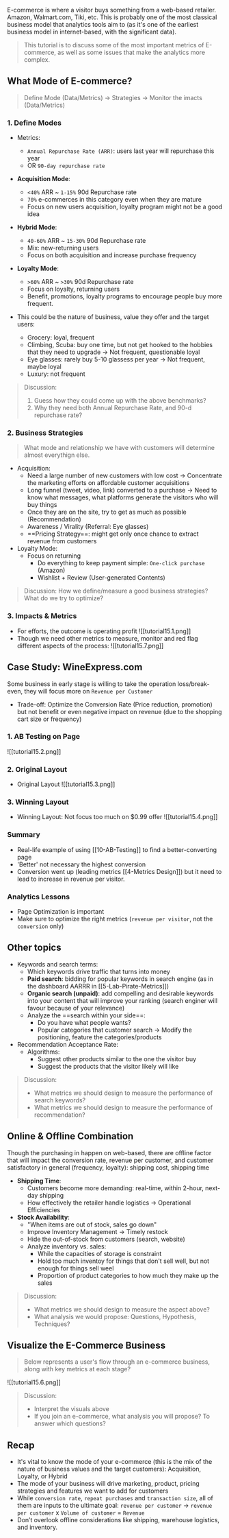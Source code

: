 E-commerce is where a visitor buys something from a web-based retailer. Amazon, Walmart.com, Tiki, etc. This is probably one of the most classical business model that analytics tools aim to (as it's one of the earliest business model in internet-based, with the significant data).

> This tutorial is to discuss some of the most important metrics of E-commerce, as well as some issues that make the analytics more complex.

## What Mode of E-commerce?
> Define Mode (Data/Metrics) -> Strategies -> Monitor the imacts (Data/Metrics)

### 1. Define Modes
- Metrics: 
	- `Annual Repurchase Rate (ARR)`: users last year will repurchase this year
	- OR `90-day repurchase rate`
- **Acquisition Mode**:
	- `<40%` ARR ~ `1-15%` 90d Repurchase rate
	- `70%` e-commerces in this category even when they are mature
	- Focus on new users acquisition, loyalty program might not be a good idea
- **Hybrid Mode**:
	- `40-60%` ARR ~ `15-30%` 90d Repurchase rate
	- Mix: new-returning users
	- Focus on both acquisition and increase purchase frequency
- **Loyalty Mode**:
	- `>60%` ARR ~ `>30%` 90d Repurchase rate
	- Focus on loyalty, returning users
	- Benefit, promotions, loyalty programs to encourage people buy more frequent.

- This could be the nature of business, value they offer and the target users:
	- Grocery: loyal, frequent
	- Climbing, Scuba: buy one time, but not get hooked to the hobbies that they need to upgrade -> Not frequent, questionable loyal
	- Eye glasses: rarely buy 5-10 glassess per year -> Not frequent, maybe loyal
	- Luxury: not frequent

> Discussion: 
> 1. Guess how they could come up with the above benchmarks?
> 2. Why they need both Annual Repurchase Rate, and 90-d repurchase rate?

### 2. Business Strategies
> What mode and relationship we have with customers will determine almost everythign else.
- Acquisition: 
	-  Need a large number of new customers with low cost -> Concentrate the marketing efforts on affordable customer acquisitions
	-  Long funnel (tweet, video, link) converted to a purchase -> Need to know what messages, what platforms generate the visitors who will buy things
	-  Once they are on the site, try to get as much as possible (Recommendation)
	-  Awareness / Virality (Referral: Eye glasses)
	-  ==Pricing Strategy==: might get only once chance to extract revenue from customers
-  Loyalty Mode:
	-  Focus on returning
		-  Do everything to keep payment simple: `One-click purchase` (Amazon)
		-  Wishlist + Review (User-generated Contents)

> Discussion: How we define/measure a good business strategies? What do we try to optimize?

### 3. Impacts & Metrics
- For efforts, the outcome is operating profit
![[tutorial15.1.png]]
- Though we need other metrics to measure, monitor and red flag different aspects of the process:
![[tutorial15.7.png]]


## Case Study: WineExpress.com
Some business in early stage is willing to take the operation loss/break-even, they will focus more on `Revenue per Customer`
- Trade-off: Optimize the Conversion Rate (Price reduction, promotion) but not benefit or even negative impact on revenue (due to the shopping cart size or frequency)

### 1. AB Testing on Page
![[tutorial15.2.png]]

### 2. Original Layout
- Original Layout
![[tutorial15.3.png]]

### 3. Winning Layout
- Winning Layout: Not focus too much on $0.99 offer
![[tutorial15.4.png]]

### Summary
- Real-life example of using [[10-AB-Testing]] to find a better-converting page 
- 'Better' not necessary the highest conversion 
- Conversion went up (leading metrics [[4-Metrics Design]]) but it need to lead to increase in revenue per visitor.
### Analytics Lessons
- Page Optimization is important
- Make sure to optimize the right metrics (`revenue per visitor`, not the `conversion` only)

## Other topics
- Keywords and search terms:
	- Which keywords drive traffic that turns into money
	- **Paid search**: bidding for popular keywords in search engine (as in the dashboard AARRR in [[5-Lab-Pirate-Metrics]])
	- **Organic search (unpaid)**: add compelling and desirable keywords into your content that will improve your ranking (search enginer will favour because of your relevance)
	- Analyze the ==search within your side==:
		- Do you have what people wants?
		- Popular categories that customer search -> Modify the positioning, feature the categories/products
- Recommendation Acceptance Rate:
	- Algorithms: 
		- Suggest other products similar to the one the visitor buy
		- Suggest the products that the visitor likely will like

> Discussion: 
> - What metrics we should design to measure the performance of search keywords?
> - What metrics we should design to measure the performance of recommendation?

## Online & Offline Combination
Though the purchasing in happen on web-based, there are offline factor that will impact the conversion rate, revenue per customer, and customer satisfactory in general (frequency, loyalty): shipping cost, shipping time
- **Shipping Time**: 
	- Customers become more demanding: real-time, within 2-hour, next-day shipping
	- How effectively the retailer handle logistics -> Operational Efficiencies
- **Stock Availability**:
	- "When items are out of stock, sales go down"
	- Improve Inventory Management -> Timely restock
	- Hide the out-of-stock from customers (search, website)
	- Analyze inventory vs. sales:
		- While the capacities of storage is constraint
		- Hold too much inventoy for things that don't sell well, but not enough for things sell weel
		- Proportion of product categories to how much they make up the sales

> Discussion: 
> - What metrics we should design to measure the aspect above?
> - What analysis we would propose: Questions, Hypothesis, Techniques?

## Visualize the E-Commerce Business
> Below represents a user's flow through an e-commerce business, along with key metrics at each stage?

![[tutorial15.6.png]]

> Discussion: 
> - Interpret the visuals above
> - If you join an e-commerce, what analysis you will propose? To answer which questions?


## Recap
- It's vital to know the mode of your e-commerce (this is the mix of the nature of business values and the target customers): Acquisition, Loyalty, or Hybrid
- The mode of your business will drive marketing, product, pricing strategies and features we want to add for customers
- While `conversion rate`, `repeat purchases` and `transaction size`, all of them are inputs to the ultimate goal: `revenue per customer` -> `revenue per customer` x `Volume of customer` = `Revenue`
- Don’t overlook offline considerations like shipping, warehouse logistics, and inventory.